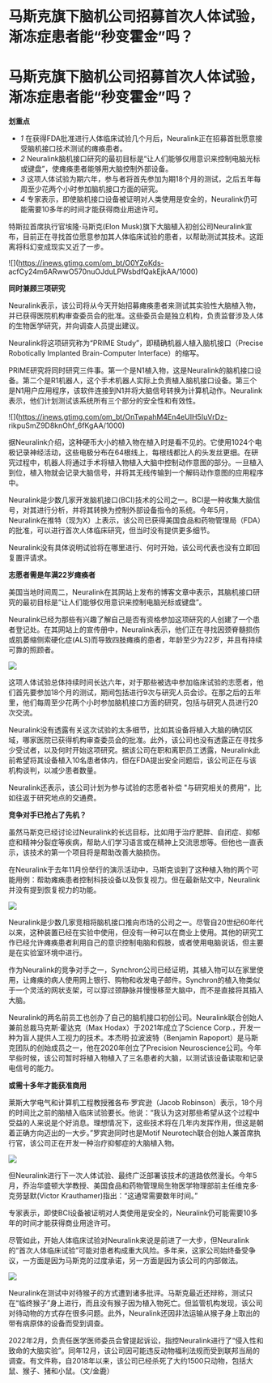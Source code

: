 # 马斯克旗下脑机公司招募首次人体试验，渐冻症患者能“秒变霍金”吗？

# 马斯克旗下脑机公司招募首次人体试验，渐冻症患者能“秒变霍金”吗？

**划重点**

  * _1_ 在获得FDA批准进行人体临床试验几个月后，Neuralink正在招募首批愿意接受脑机接口技术测试的瘫痪患者。
  * _2_ Neuralink脑机接口研究的最初目标是“让人们能够仅用意识来控制电脑光标或键盘”，使瘫痪患者能够用大脑控制外部设备。
  * _3_ 这项人体试验为期六年，参与者将首先参加为期18个月的测试，之后五年每周至少花两个小时参加脑机接口方面的研究。
  * _4_ 专家表示，即使脑机接口设备被证明对人类使用是安全的，Neuralink仍可能需要10多年的时间才能获得商业用途许可。

特斯拉首席执行官埃隆·马斯克(Elon
Musk)旗下大脑植入初创公司Neuralink宣布，目前正在寻找首位愿意参加其人体临床试验的患者，以帮助测试其技术。这距离将科幻变成现实又近了一步。

![](https://inews.gtimg.com/om_bt/O0YZoKds-
acfCy24m6ARwwO570nuOJduLPWsbdfQakEjkAA/1000)

**同时兼顾三项研究**

Neuralink表示，该公司将从今天开始招募瘫痪患者来测试其实验性大脑植入物，并已获得医院机构审查委员会的批准。这些委员会是独立机构，负责监督涉及人体的生物医学研究，并向调查人员提出建议。

Neuralink将这项研究称为“PRIME Study”，即精确机器人植入脑机接口（Precise Robotically Implanted
Brain-Computer Interface）的缩写。

PRIME研究将同时研究三件事。第一个是N1植入物，这是Neuralink的脑机接口设备。第二个是R1机器人，这个手术机器人实际上负责植入脑机接口设备。第三个是N1用户应用程序，该软件连接到N1并将大脑信号转换为计算机动作。Neuralink表示，他们计划测试该系统所有三个部分的安全性和有效性。

![](https://inews.gtimg.com/om_bt/OnTwpahM4En4eUIH5IuVrDz-
rikpuSmZ9D8knOhf_6fKgAA/1000)

据Neuralink介绍，这种硬币大小的植入物在植入时是看不见的。它使用1024个电极记录神经活动，这些电极分布在64根线上，每根线都比人的头发丝更细。在研究过程中，机器人将通过手术将植入物植入大脑中控制动作意图的部分。一旦植入到位，植入物就会记录大脑信号，并将其无线传输到一个解码动作意图的应用程序中。

Neuralink是少数几家开发脑机接口(BCI)技术的公司之一。BCI是一种收集大脑信号，对其进行分析，并将其转换为控制外部设备指令的系统。今年5月，Neuralink在推特（现为X）上表示，该公司已获得美国食品和药物管理局（FDA）的批准，可以进行首次人体临床研究，但当时没有提供更多细节。

Neuralink没有具体说明试验将在哪里进行、何时开始，该公司代表也没有立即回复置评请求。

**志愿者需是年满22岁瘫痪者**

美国当地时间周二，Neuralink在其网站上发布的博客文章中表示，其脑机接口研究的最初目标是“让人们能够仅用意识来控制电脑光标或键盘”。

Neuralink已经为那些有兴趣了解自己是否有资格参加这项研究的人创建了一个患者登记处。在其网站上的宣传册中，Neuralink表示，他们正在寻找因颈脊髓损伤或肌萎缩侧索硬化症(ALS)而导致四肢瘫痪的患者，年龄至少为22岁，并且有持续可靠的照顾者。

![](https://inews.gtimg.com/om_bt/OWZ34TLeTauFzU5xUxMkyMGpzIPa95y6YLKsiL3wfHuq8AA/1000)

这项人体试验总体持续时间长达六年，对于那些被选中参加临床试验的志愿者，他们首先要参加18个月的测试，期间包括进行9次与研究人员会诊。在那之后的五年里，他们每周至少花两个小时参加脑机接口方面的研究，包括与研究人员进行20次交流。

Neuralink没有透露有关这次试验的太多细节，比如其设备将植入大脑的确切区域，哪家医院已获得机构审查委员会的批准。此外，该公司也没有透露正在寻找多少受试者，以及何时开始这项研究。据该公司在职和离职员工透露，Neuralink此前希望将其设备植入10名患者体内，但在FDA提出安全问题后，该公司正在与该机构谈判，以减少患者数量。

Neuralink还表示，该公司计划为参与试验的志愿者补偿 "与研究相关的费用"，比如往返于研究地点的交通费。

**竞争对手已抢占了先机？**

虽然马斯克已经讨论过Neuralink的长远目标，比如用于治疗肥胖、自闭症、抑郁症和精神分裂症等疾病，帮助人们学习语言或在精神上交流思想等。但他也一直表示，该技术的第一个项目将是帮助改善大脑损伤。

在Neuralink于去年11月份举行的演示活动中，马斯克谈到了这种植入物的两个可能用例：帮助瘫痪患者控制科技设备以及恢复视力。但在最新贴文中，Neuralink并没有提到恢复视力的功能。

![](https://inews.gtimg.com/om_bt/OhBFgLcsuBs8psem6QQSxgOoKf_Ci_GFNwBcb0qImW6RIAA/1000)

Neuralink是少数几家竞相将脑机接口推向市场的公司之一。尽管自20世纪60年代以来，这种装置已经在实验中使用，但没有一种可以在商业上使用。其他的研究工作已经允许瘫痪患者利用自己的意识控制电脑和假肢，或者使用电脑说话，但主要是在实验室环境中进行。

作为Neuralink的竞争对手之一，Synchron公司已经证明，其植入物可以在家里使用，让瘫痪的病人使用网上银行、购物和收发电子邮件。Synchron的植入物类似于一个灵活的网状支架，可以穿过颈静脉并慢慢移至大脑中，而不是直接将其插入大脑。

Neuralink的两名前员工也创办了自己的脑机接口初创公司。Neuralink联合创始人兼前总裁马克斯·霍达克（Max
Hodax）于2021年成立了Science Corp.，开发一种为盲人提供人工视力的技术。本杰明·拉波波特（Benjamin
Rapoport）是马斯克团队的创始成员之一，他在2020年创立了Precision
Neuroscience公司。今年早些时候，该公司暂时将植入物植入了三名患者的大脑，以测试该设备读取和记录电信号的能力。

**或需十多年才能获准商用**

莱斯大学电气和计算机工程教授雅各布·罗宾逊（Jacob
Robinson）表示，18个月的时间比之前的脑植入临床试验要长。他说：“我认为这对那些希望从这个过程中受益的人来说是个好消息。理想情况下，这些技术将在几年内发挥作用，但这是朝着正确方向迈出的一大步。”罗宾逊同时也是Motif
Neurotech联合创始人兼首席执行官，该公司正在开发一种治疗抑郁症的大脑植入物。

![](https://inews.gtimg.com/om_bt/OV9yIMfsPwEkJUAzV9JbBsMDwqbpVnBK93X_3UHIjLqPAAA/1000)

但Neuralink进行下一次人体试验、最终广泛部署该技术的道路依然漫长。今年5月，乔治华盛顿大学教授、美国食品和药物管理局生物医学物理部前主任维克多·克劳瑟默(Victor
Krauthamer)指出：“这通常需要数年时间。”

专家表示，即使BCI设备被证明对人类使用是安全的，Neuralink仍可能需要10多年的时间才能获得商业用途许可。

尽管如此，开始人体临床试验对Neuralink来说是前进了一大步，但Neuralink的“首次人体临床试验”可能对患者构成重大风险。多年来，这家公司始终备受争议，一方面是因为马斯克的过度承诺，另一方面是因为该公司的内部做法。

![](https://inews.gtimg.com/om_bt/O6W675ZLEy9xCGQ7SLxF0mzR0KkpE8g5ogkTAqG4Xf0hYAA/1000)

Neuralink在测试中对待猴子的方式遭到诸多批评。马斯克最近还辩称，测试只在“临终猴子”身上进行，而且没有猴子因为植入物死亡。但监管机构发现，该公司对待动物的方式存在很多问题。此外，Neuralink还因非法运输从猴子身上取出的带有病原体的设备而受到调查。

2022年2月，负责任医学医师委员会曾提起诉讼，指控Neuralink进行了“侵入性和致命的大脑实验”。同年12月，该公司因可能违反动物福利法规而受到联邦当局的调查。有文件称，自2018年以来，该公司已经杀死了大约1500只动物，包括大鼠、猴子、猪和小鼠。（文/金鹿）

